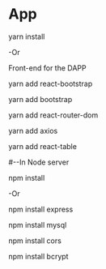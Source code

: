 # App
yarn install

-Or 

Front-end for the DAPP

yarn add react-bootstrap

yarn add bootstrap

yarn add react-router-dom

yarn add axios

yarn add react-table

#--In Node server

npm install

-Or

npm install express

npm install mysql

npm install cors

npm install bcrypt

